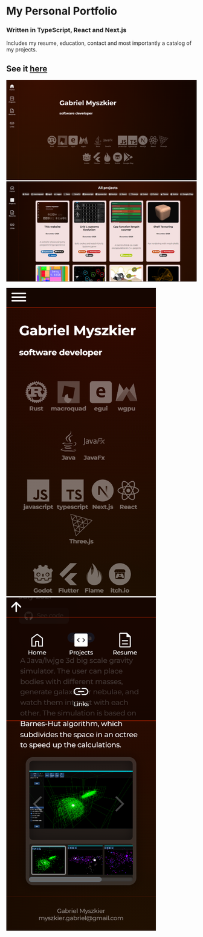 # My Personal Portfolio
### Written in TypeScript, React and Next.js

Includes my resume, education, contact and most importantly a catalog of my projects.

## See it [here](https://gre-v-el.github.io/portfolio)

![home](./readme_imgs/home.png)
![projects](./readme_imgs/projects.png)

![home mobile](./readme_imgs/home_mobile.png)
![nav mobile](./readme_imgs/nav_mobile.png)